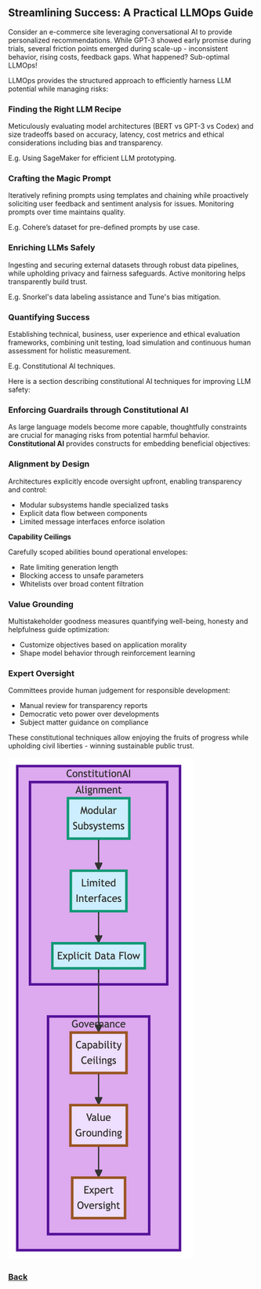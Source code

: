 ## Streamlining Success: A Practical LLMOps Guide

Consider an e-commerce site leveraging conversational AI to provide personalized recommendations. While GPT-3 showed early promise during trials, several friction points emerged during scale-up - inconsistent behavior, rising costs, feedback gaps. What happened? Sub-optimal LLMOps!

LLMOps provides the structured approach to efficiently harness LLM potential while managing risks:

### Finding the Right LLM Recipe

Meticulously evaluating model architectures (BERT vs GPT-3 vs Codex) and size tradeoffs based on accuracy, latency, cost metrics and ethical considerations including bias and transparency.

E.g. Using SageMaker for efficient LLM prototyping.

### Crafting the Magic Prompt

Iteratively refining prompts using templates and chaining while proactively soliciting user feedback and sentiment analysis for issues. Monitoring prompts over time maintains quality.

E.g. Cohere’s dataset for pre-defined prompts by use case.

### Enriching LLMs Safely

Ingesting and securing external datasets through robust data pipelines, while upholding privacy and fairness safeguards. Active monitoring helps transparently build trust.

E.g. Snorkel's data labeling assistance and Tune's bias mitigation.

### Quantifying Success

Establishing technical, business, user experience and ethical evaluation frameworks, combining unit testing, load simulation and continuous human assessment for holistic measurement.

E.g. Constitutional AI techniques.

Here is a section describing constitutional AI techniques for improving LLM safety:

### Enforcing Guardrails through Constitutional AI

As large language models become more capable, thoughtfully constraints are crucial for managing risks from potential harmful behavior. **Constitutional AI** provides constructs for embedding beneficial objectives:

### Alignment by Design

Architectures explicitly encode oversight upfront, enabling transparency and control:

- Modular subsystems handle specialized tasks
- Explicit data flow between components
- Limited message interfaces enforce isolation

**Capability Ceilings**

Carefully scoped abilities bound operational envelopes:

- Rate limiting generation length
- Blocking access to unsafe parameters
- Whitelists over broad content filtration

### Value Grounding

Multistakeholder goodness measures quantifying well-being, honesty and helpfulness guide optimization:

- Customize objectives based on application morality
- Shape model behavior through reinforcement learning

### Expert Oversight

Committees provide human judgement for responsible development:

- Manual review for transparency reports
- Democratic veto power over developments
- Subject matter guidance on compliance

These constitutional techniques allow enjoying the fruits of progress while upholding civil liberties - winning sustainable public trust.

![img_16.png](images%2Fimg_16.png)

### [Back](..%2Freadme.md)